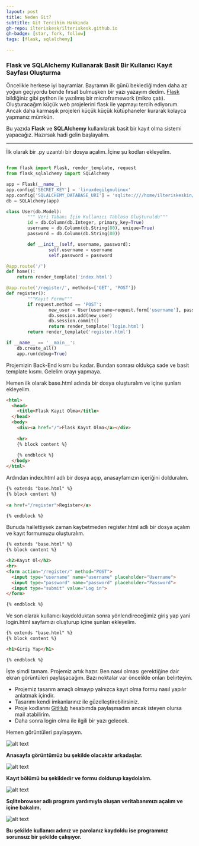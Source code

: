 ```yaml
---
layout: post
title: Neden Git?
subtitle: Git Tercihim Hakkında
gh-repo: ilteriskesk/ilteriskesk.github.io
gh-badge: [star, fork, follow]
tags: [flask, sqlalchemy]

---
```


### Flask ve SQLAlchemy Kullanarak Basit Bir Kullanıcı Kayıt Sayfası Oluşturma

Öncelikle herkese iyi bayramlar. Bayramın ilk günü beklediğimden daha az yoğun geçiyordu bende fırsat
bulmuşken bir yazı yazayım dedim.
[Flask](http://flask.pocoo.org/) bildiğiniz gibi python ile yazılmış bir microframework (mikro çatı).
Oluşturacağım küçük web projelerini flask ile yapmayı tercih ediyorum. Ancak daha karmaşık projeleri
küçük küçük kütüphaneler kurarak kolayca yapmanız mümkün.

Bu yazıda **Flask** ve **SQLAlchemy** kullanılarak basit bir kayıt olma sistemi yapacağız. Hazırsak hadi
gelin başlayalım.

---------------------------------------

İlk olarak bir .py uzantılı bir dosya açalım. İçine şu kodları ekleyelim.

```Python

from flask import Flask, render_template, request
from flask_sqlalchemy import SQLAlchemy

app = Flask(__name__)
app.config['SECRET_KEY'] = 'linuxdegilgnulinux'
app.config['SQLALCHEMY_DATABASE_URI'] = 'sqlite:////home/ilteriskeskin/fla/data.db' # Burada data.db adlı veritabanını nereye kaydettiyseniz orayı yazın.
db = SQLAlchemy(app)

class User(db.Model):
        """ Veri Tabanı İçin Kullanıcı Tablosu Oluşturuldu"""
        id = db.Column(db.Integer, primary_key=True)
        username = db.Column(db.String(80), unique=True)
        password = db.Column(db.String(80))

        def __init__(self, username, password):
                self.username = username
                self.password = password

@app.route('/')
def home():
    return render_template('index.html')

@app.route('/register/', methods=['GET', 'POST'])
def register():
        """Kayıt Formu"""
        if request.method == 'POST':
                new_user = User(username=request.form['username'], password=request.form['password'])
                db.session.add(new_user)
                db.session.commit()
                return render_template('login.html')
        return render_template('register.html')

if __name__ == '__main__':
    db.create_all()
    app.run(debug=True)

```
Projemizin Back-End kısmı bu kadar. Bundan sonrası oldukça sade ve basit template kısmı. Gelelim orayı yapmaya.

Hemen ilk olarak base.html adında bir dosya oluşturalım ve içine şunları ekleyelim.

```Html
<html>
  <head>
    <title>Flask Kayıt Olma</title>
  </head>
  <body>
    <div><a href="/">Flask Kayıt Olma</a></div>
		
    <hr>
    {% block content %}
    
    {% endblock %}
  </body>
</html>

```
Ardından index.html adlı bir dosya açıp, anasayfamızın içeriğini dolduralım.

```Html
{% extends "base.html" %}
{% block content %}
 
<a href="/register">Register</a>

{% endblock %}

```

Bunuda hallettiysek zaman kaybetmeden register.html adlı bir dosya açalım ve kayıt formumuzu oluşturalım.

```Html
{% extends "base.html" %}
{% block content %}

<h2>Kayıt Ol</h2>
<hr>
<form action="/register/" method="POST">
  <input type="username" name="username" placeholder="Username">
  <input type="password" name="password" placeholder="Password">
  <input type="submit" value="Log in">
</form>

{% endblock %}

```

Ve son olarak kullanıcı kaydolduktan sonra yönlendireceğimiz giriş yap yani login.html sayfamızı oluşturup içine
şunları ekleyelim.

```Html
{% extends "base.html" %}
{% block content %}

<h1>Giriş Yap</h1>

{% endblock %}

```

İşte şimdi tamam. Projemiz artık hazır. Ben nasıl olması gerektiğine dair ekran görüntüleri paylaşacağım. Bazı noktalar var
öncelikle onları belirteyim.

* Projemiz tasarım amaçlı olmayıp yalnızca kayıt olma formu nasıl yapılır anlatmak içindir.
* Tasarımı kendi imkanlarınız ile güzelleştirebilirsiniz.
* Proje kodlarını [GitHub](https://github.com/ilteriskesk) hesabımda paylaşmadım ancak isteyen olursa mail atabilirim.
* Daha sonra login olma ile ilgili bir yazı gelecek.

Hemen görüntüleri paylaşayım.

![alt text](https://github.com/ilteriskesk/ilteriskesk.github.io/tree/master/img/home_yazi.png "IMG 1")

**Anasayfa görüntümüz bu şekilde olacaktır arkadaşlar.**

![alt text](https://github.com/ilteriskesk/ilteriskesk.github.io/tree/master/img/register_yazi.png "IMG 1")

**Kayıt bölümü bu şekildedir ve formu doldurup kaydolalım.**

![alt text](https://github.com/ilteriskesk/ilteriskesk.github.io/tree/master/img/sqlitebrowser_yazi.png "IMG 1")

**Sqlitebrowser adlı program yardımıyla oluşan veritabanımızı açalım ve içine bakalım.**

![alt text](https://github.com/ilteriskesk/ilteriskesk.github.io/tree/master/img/db_yazi.png "IMG 1")

**Bu şekilde kullanıcı adınız ve parolanız kaydoldu ise programınız sorunsuz bir şekilde çalışıyor.**
